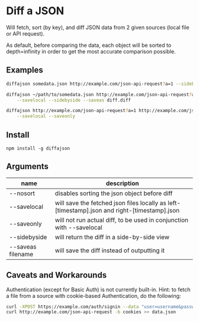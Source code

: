 # Diff a JSON

Will fetch, sort (by key), and diff JSON data from 2 given sources (local file or API request).

As default, before comparing the data, each object will be sorted to depth=infinity in order to get the most accurate 
  comparison possible.


## Examples

```bash
diffajson somedata.json http://example.com/json-api-request?a=1 --sidebyside

diffajson ~/path/to/somedata.json http://example.com/json-api-request?a=1 \
	--savelocal --sidebyside --saveas diff.diff

diffajson http://example.com/json-api-request?a=1 http://example.com/json-api-request?a=2 \
	--savelocal --saveonly
```

## Install
`npm install -g diffajson`


## Arguments

| name | description |
|------|-------------|
--nosort | disables sorting the json object before diff
--savelocal | will save the fetched json files locally as left-[timestamp].json and right-[timestamp].json
--saveonly | will not run actual diff, to be used in conjunction with --savelocal
--sidebyside | will return the diff in a side-by-side view
--saveas filename | will save the diff instead of outputting it


## Caveats and Workarounds

Authentication (except for Basic Auth) is not currently built-in.
Hint: to fetch a file from a source with cookie-based Authentication, do the following:
 
```bash
curl -XPOST https://example.com/auth/signin --data "user=username&password=userpassword" -c cookies
curl http://example.com/json-api-request -b cookies >> data.json
```